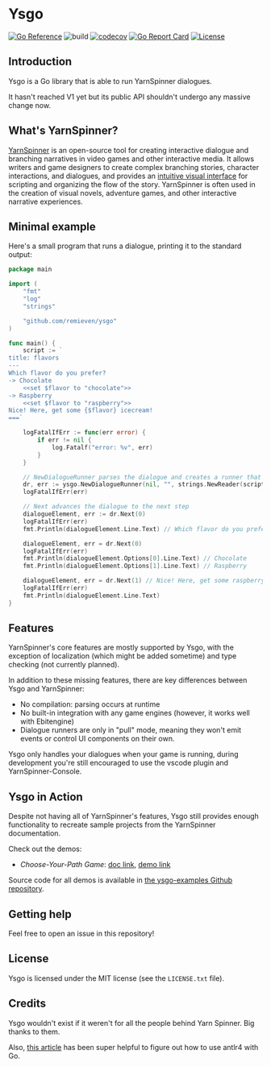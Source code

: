 # Ysgo

[![Go Reference](https://pkg.go.dev/badge/github.com/remieven/ysgo.svg)](https://pkg.go.dev/github.com/remieven/ysgo)
![build](https://github.com/RemiEven/ysgo/actions/workflows/onPush.yml/badge.svg)
[![codecov](https://codecov.io/gh/RemiEven/ysgo/branch/main/graph/badge.svg)](https://codecov.io/gh/RemiEven/ysgo)
[![Go Report Card](https://goreportcard.com/badge/github.com/remieven/ysgo)](https://goreportcard.com/report/github.com/remieven/ysgo)
[![License](https://img.shields.io/badge/License-MIT-blue.svg)](https://github.com/RemiEven/ysgo/blob/main/LICENSE)

## Introduction

Ysgo is a Go library that is able to run YarnSpinner dialogues.

It hasn't reached V1 yet but its public API shouldn't undergo any massive change now.

## What's YarnSpinner?

[YarnSpinner](https://yarnspinner.dev/) is an open-source tool for creating interactive dialogue and branching narratives in video games and other interactive media. It allows writers and game designers to create complex branching stories, character interactions, and dialogues, and provides an [intuitive visual interface](https://marketplace.visualstudio.com/items?itemName=SecretLab.yarn-spinner) for scripting and organizing the flow of the story. YarnSpinner is often used in the creation of visual novels, adventure games, and other interactive narrative experiences.

## Minimal example

Here's a small program that runs a dialogue, printing it to the standard output:

```go
package main

import (
	"fmt"
	"log"
	"strings"

	"github.com/remieven/ysgo"
)

func main() {
	script := `
title: flavors
---
Which flavor do you prefer?
-> Chocolate
	<<set $flavor to "chocolate">>
-> Raspberry
	<<set $flavor to "raspberry">>
Nice! Here, get some {$flavor} icecream!
===`

	logFatalIfErr := func(err error) {
		if err != nil {
			log.Fatalf("error: %v", err)
		}
	}

	// NewDialogueRunner parses the dialogue and creates a runner that can execute it
	dr, err := ysgo.NewDialogueRunner(nil, "", strings.NewReader(script))
	logFatalIfErr(err)

	// Next advances the dialogue to the next step
	dialogueElement, err := dr.Next(0)
	logFatalIfErr(err)
	fmt.Println(dialogueElement.Line.Text) // Which flavor do you prefer?

	dialogueElement, err = dr.Next(0)
	logFatalIfErr(err)
	fmt.Println(dialogueElement.Options[0].Line.Text) // Chocolate
	fmt.Println(dialogueElement.Options[1].Line.Text) // Raspberry

	dialogueElement, err = dr.Next(1) // Nice! Here, get some raspberry icecream!
	logFatalIfErr(err)
	fmt.Println(dialogueElement.Line.Text)
}
```

## Features

YarnSpinner's core features are mostly supported by Ysgo, with the exception of localization (which might be added sometime) and type checking (not currently planned).

In addition to these missing features, there are key differences between Ysgo and YarnSpinner:

- No compilation: parsing occurs at runtime
- No built-in integration with any game engines (however, it works well with Ebitengine)
- Dialogue runners are only in "pull" mode, meaning they won't emit events or control UI components on their own.

Ysgo only handles your dialogues when your game is running, during development you're still encouraged to use the vscode plugin and YarnSpinner-Console.

## Ysgo in Action

Despite not having all of YarnSpinner's features, Ysgo still provides enough functionality to recreate sample projects from the YarnSpinner documentation.

Check out the demos:

- *Choose-Your-Path Game*: [doc link](https://docs.yarnspinner.dev/unity-sample-projects/example-project-1), [demo link](https://remieven.itch.io/ysgo-sample-cubeandsphere)

Source code for all demos is available in [the ysgo-examples Github repository](https://github.com/RemiEven/ysgo-examples).

## Getting help

Feel free to open an issue in this repository!

## License

Ysgo is licensed under the MIT license (see the `LICENSE.txt` file).

## Credits

Ysgo wouldn't exist if it weren't for all the people behind Yarn Spinner. Big thanks to them.

Also, [this article](https://blog.gopheracademy.com/advent-2017/parsing-with-antlr4-and-go/) has been super helpful to figure out how to use antlr4 with Go.
